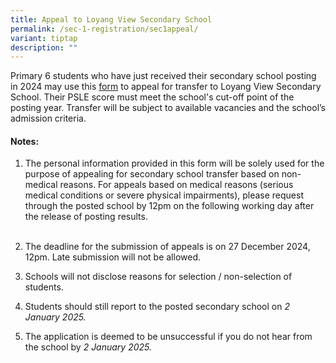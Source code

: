 ```yaml
---
title: Appeal to Loyang View Secondary School
permalink: /sec-1-registration/sec1appeal/
variant: tiptap
description: ""
---
```

<p>Primary 6 students who have just received their secondary school posting
in 2024 may use this <a href="https://go.gov.sg/lvss-2024-s1-appeal" rel="noopener nofollow" target="_blank">form</a> to
appeal for transfer to Loyang View Secondary School. Their PSLE score must
meet the school's cut-off point of the posting year. Transfer will be subject
to available vacancies and the school’s admission criteria.</p>
<h4>Notes:</h4>
<ol data-tight="true" class="tight">
<li>
<p>The personal information provided in this form will be solely used for
the purpose of appealing for secondary school transfer based on non-medical
reasons. For appeals based on medical reasons (serious medical conditions
or severe physical impairments), please request through the posted school
by 12pm on the following working day after the release of posting results.
<br>
<br>
</p>
</li>
<li>
<p>The deadline for the submission of appeals is on 27 December 2024, 12pm.
Late submission will not be allowed.</p>
</li>
</ol>
<p></p>
<ol start="3" data-tight="true" class="tight">
<li>
<p>Schools will not disclose reasons for selection / non-selection of students.</p>
</li>
</ol>
<p></p>
<ol start="4" data-tight="true" class="tight">
<li>
<p>Students should still report to the posted secondary school on <em>2 January 2025.</em>
</p>
</li>
</ol>
<p></p>
<ol start="5" data-tight="true" class="tight">
<li>
<p>The application is deemed to be unsuccessful if you do not hear from the
school by<em> 2 January 2025.</em>
</p>
</li>
</ol>
<p></p>